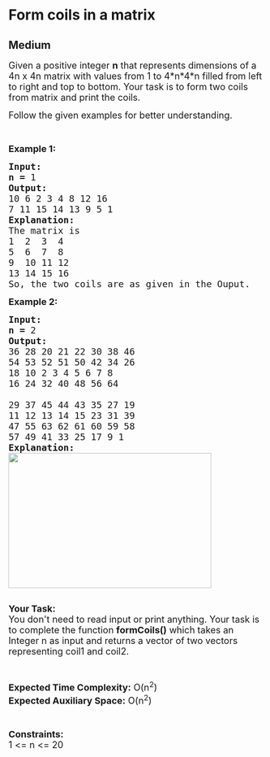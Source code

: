 # Form coils in a matrix
## Medium
<div class="problems_problem_content__Xm_eO"><p><span style="font-size:18px">Given a positive integer <strong>n</strong> that represents dimensions of a 4n x 4n matrix with values from 1 to 4*n*4*n filled from left to right and top to bottom. Your task is to form two coils from matrix and print the coils.</span></p>

<p><span style="font-size:18px">Follow the given examples for better understanding.</span></p>

<p>&nbsp;</p>

<p><span style="font-size:18px"><strong>Example 1:</strong></span></p>

<pre><span style="font-size:18px"><strong>Input:</strong></span>
<span style="font-size:18px"><strong>n = </strong>1</span>
<span style="font-size:18px"><strong>Output:</strong></span>
<span style="font-size:18px">10 6 2 3 4 8 12 16
7 11 15 14 13 9 5 1</span> 
<span style="font-size:18px"><strong>Explanation:</strong></span>
<span style="font-size:18px">The matrix is </span>
<span style="font-size:18px">1  2  3  4
5  6  7  8
9  10 11 12
13 14 15 16</span>
<span style="font-size:18px">So, the two coils are as given in the Ouput.</span></pre>

<p><span style="font-size:18px"><strong>Example 2:</strong></span></p>

<pre><span style="font-size:18px"><strong>Input:</strong></span>
<span style="font-size:18px"><strong>n = </strong>2</span>
<span style="font-size:18px"><strong>Output:</strong></span>
<span style="font-size:18px">36 28 20 21 22 30 38 46
54 53 52 51 50 42 34 26
18 10 2 3 4 5 6 7 8
16 24 32 40 48 56 64

29 37 45 44 43 35 27 19
11 12 13 14 15 23 31 39
47 55 63 62 61 60 59 58
57 49 41 33 25 17 9 1 </span> 
<span style="font-size:18px"><strong>Explanation:</strong></span>
<span style="font-size:18px"><img alt="" src="https://media.geeksforgeeks.org/wp-content/cdn-uploads/MatrixCoil.jpg" style="height:266px; width:400px">
</span>
</pre>

<p><span style="font-size:18px"><strong>Your Task:</strong><br>
You don't need to read input or print anything. Your task is to complete the function <strong>formCoils()</strong> which takes an Integer n as input and returns a vector of two vectors representing coil1 and coil2.</span></p>

<p>&nbsp;</p>

<p><span style="font-size:18px"><strong>Expected Time Complexity:</strong> O(n<sup>2</sup>)<br>
<strong>Expected Auxiliary Space:</strong> O(n<sup>2</sup>)</span></p>

<p>&nbsp;</p>

<p><span style="font-size:18px"><strong>Constraints:</strong></span><br>
<span style="font-size:18px">1 &lt;= n &lt;= 20</span></p>
</div>